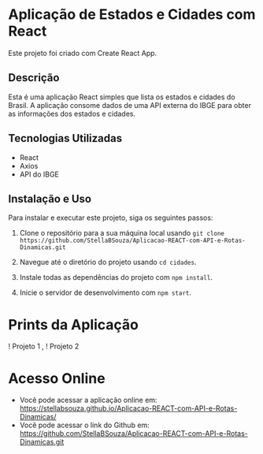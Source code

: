 # Aplicação de Estados e Cidades com React

Este projeto foi criado com Create React App.

## Descrição

Esta é uma aplicação React simples que lista os estados e cidades do Brasil. A aplicação consome dados de uma API externa do IBGE para obter as informações dos estados e cidades.

## Tecnologias Utilizadas

- React
- Axios
- API do IBGE

## Instalação e Uso

Para instalar e executar este projeto, siga os seguintes passos:

1. Clone o repositório para a sua máquina local usando `git clone  https://github.com/StellaBSouza/Aplicacao-REACT-com-API-e-Rotas-Dinamicas.git`

2. Navegue até o diretório do projeto usando `cd cidades`.

3. Instale todas as dependências do projeto com `npm install`.

4. Inicie o servidor de desenvolvimento com `npm start`.


# Prints da Aplicação

! Projeto 1 ,
! Projeto 2

# Acesso Online

- Você pode acessar a aplicação online em: https://stellabsouza.github.io/Aplicacao-REACT-com-API-e-Rotas-Dinamicas/
- Você pode acessar o link do Github em: https://github.com/StellaBSouza/Aplicacao-REACT-com-API-e-Rotas-Dinamicas.git
